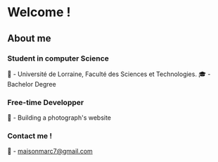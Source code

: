 # Welcome !

## About me 

### Student in computer Science
🏫 - Université de Lorraine, Faculté des Sciences et Technologies.
🎓 - Bachelor Degree

### Free-time Developper
📸 - Building a photograph's website

### Contact me !
📨 - maisonmarc7@gmail.com